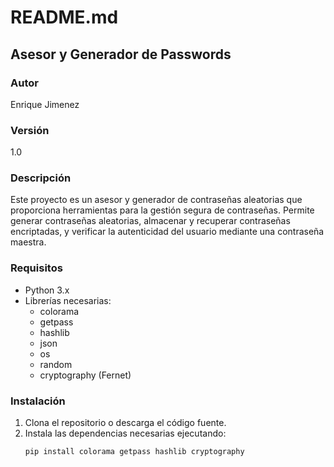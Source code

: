 # README.md

## Asesor y Generador de Passwords

### Autor
Enrique Jimenez

### Versión
1.0

### Descripción
Este proyecto es un asesor y generador de contraseñas aleatorias que proporciona herramientas para la gestión segura de contraseñas.
Permite generar contraseñas aleatorias, almacenar y recuperar contraseñas encriptadas, y verificar la autenticidad del usuario mediante una contraseña maestra.

### Requisitos
- Python 3.x
- Librerías necesarias:
  - colorama
  - getpass
  - hashlib
  - json
  - os
  - random
  - cryptography (Fernet)

### Instalación
1. Clona el repositorio o descarga el código fuente.
2. Instala las dependencias necesarias ejecutando:
   ```sh
   pip install colorama getpass hashlib cryptography
